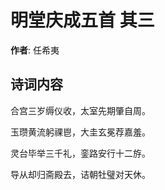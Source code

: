 # 明堂庆成五首  其三

**作者**: 任希夷

## 诗词内容

合宫三岁缛仪收，太室先期肇自周。

玉瓒黄流躬祼鬯，大圭玄冕荐嘉羞。

灵台毕举三千礼，銮路安行十二斿。

导从却归斋殿去，诘朝牡璧对天休。

